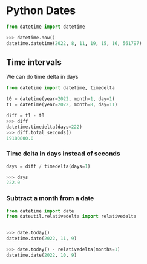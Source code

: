 # Python Dates

```python
from datetime import datetime

>>> datetime.now()
datetime.datetime(2022, 8, 11, 19, 15, 16, 561797)
```


## Time intervals

We can do time delta in days

```python
from datetime import datetime, timedelta

t0 = datetime(year=2022, month=1, day=1)
t1 = datetime(year=2022, month=8, day=11)

diff = t1 - t0
>>> diff
datetime.timedelta(days=222)
>>> diff.total_seconds()
19180800.0
```

### Time delta in days instead of seconds

```python
days = diff / timedelta(days=1)

>>> days
222.0
```


### Subtract a month from a date

```python
from datetime import date
from dateutil.relativedelta import relativedelta


>>> date.today()
datetime.date(2022, 11, 9)

>>> date.today() - relativedelta(months=1)
datetime.date(2022, 10, 9)
```